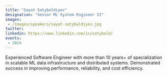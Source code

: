 ```yaml
---
title: "Sayat Satybaldiyev"
designation: "Senior ML System Engineer II"
images:
 - /images/speakers/sayat-satybaldiyev.jpg
twitter: 
linkedin: https://www.linkedin.com/in/satybald/
events:
 - 2024
---
```


Experienced Software Engineer with more than 10 years+ of specialization in scalable ML data infrastructure and distributed systems. Demonstrated success in improving performance, reliability, and cost efficiency.
